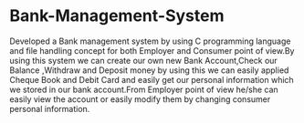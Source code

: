 # Bank-Management-System
Developed a Bank management system by using C programming language and file handling concept for both Employer and Consumer point of view.By using this system we can create our own new Bank Account,Check our Balance ,Withdraw and Deposit money by using this we can easily applied Cheque Book and Debit Card and easily get our personal information which we stored in our bank account.From Employer point of view he/she can easily view the account or easily modify them by changing consumer personal information.
